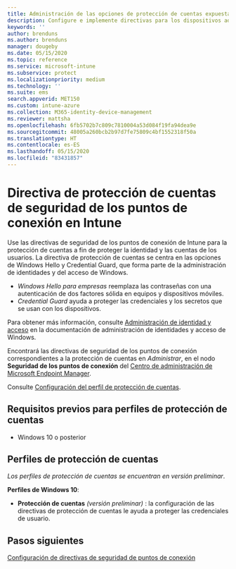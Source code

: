 ```yaml
---
title: Administración de las opciones de protección de cuentas expuestas a ataques con directivas de seguridad de los puntos de conexión en Microsoft Intune | Microsoft Docs
description: Configure e implemente directivas para los dispositivos administrados con opciones de directiva de protección de cuentas de seguridad de los puntos de conexión en Microsoft Endpoint Manager.
keywords: ''
author: brenduns
ms.author: brenduns
manager: dougeby
ms.date: 05/15/2020
ms.topic: reference
ms.service: microsoft-intune
ms.subservice: protect
ms.localizationpriority: medium
ms.technology: ''
ms.suite: ems
search.appverid: MET150
ms.custom: intune-azure
ms.collection: M365-identity-device-management
ms.reviewer: mattsha
ms.openlocfilehash: 6fb5702b7c809c7810004a53d084f19fa94dea9e
ms.sourcegitcommit: 48005a260bcb2b97d7fe75809c4bf1552318f50a
ms.translationtype: HT
ms.contentlocale: es-ES
ms.lasthandoff: 05/15/2020
ms.locfileid: "83431857"
---
```

# <a name="account-protection-policy-for-endpoint-security-in-intune"></a>Directiva de protección de cuentas de seguridad de los puntos de conexión en Intune

Use las directivas de seguridad de los puntos de conexión de Intune para la protección de cuentas a fin de proteger la identidad y las cuentas de los usuarios. La directiva de protección de cuentas se centra en las opciones de Windows Hello y Credential Guard, que forma parte de la administración de identidades y del acceso de Windows.

- *Windows Hello para empresas* reemplaza las contraseñas con una autenticación de dos factores sólida en equipos y dispositivos móviles.
- *Credential Guard* ayuda a proteger las credenciales y los secretos que se usan con los dispositivos.

Para obtener más información, consulte [Administración de identidad y acceso](https://docs.microsoft.com/windows/security/identity-protection/) en la documentación de administración de identidades y acceso de Windows.

Encontrará las directivas de seguridad de los puntos de conexión correspondientes a la protección de cuentas en *Administrar*, en el nodo **Seguridad de los puntos de conexión** del [Centro de administración de Microsoft Endpoint Manager](https://go.microsoft.com/fwlink/?linkid=2109431).

Consulte [Configuración del perfil de protección de cuentas](../protect/endpoint-security-asr-profile-settings.md).

## <a name="prerequisites-for-account-protection-profiles"></a>Requisitos previos para perfiles de protección de cuentas

- Windows 10 o posterior

## <a name="account-protection-profiles"></a>Perfiles de protección de cuentas

*Los perfiles de protección de cuentas se encuentran en versión preliminar*.

**Perfiles de Windows 10**:

- **Protección de cuentas** *(versión preliminar)* : la configuración de las directivas de protección de cuentas le ayuda a proteger las credenciales de usuario.

## <a name="next-steps"></a>Pasos siguientes

[Configuración de directivas de seguridad de puntos de conexión](../protect/endpoint-security-policy.md#create-an-endpoint-security-policy)

